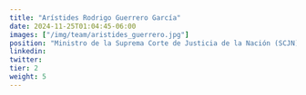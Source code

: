 ```yaml
---
title: "Arístides Rodrigo Guerrero García"
date: 2024-11-25T01:04:45-06:00
images: ["/img/team/aristides_guerrero.jpg"]
position: "Ministro de la Suprema Corte de Justicia de la Nación (SCJN)"
linkedin: 
twitter: 
tier: 2
weight: 5
---
```



